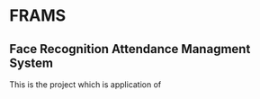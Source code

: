 # FRAMS
## Face Recognition Attendance Managment System

This is the project which is application of
